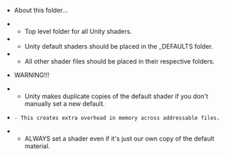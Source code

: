 * About this folder...
*   - Top level folder for all Unity shaders.
*   - Unity default shaders should be placed in the _DEFAULTS folder.
*   - All other shader files should be placed in their respective folders.

* WARNING!!!
*   - Unity makes duplicate copies of the default shader if you don't manually set a new default.
*     - This creates extra overhead in memory across addressable files.
*   - ALWAYS set a shader even if it's just our own copy of the default material.